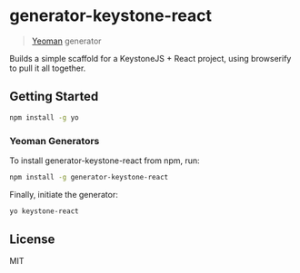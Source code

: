 # generator-keystone-react

> [Yeoman](http://yeoman.io) generator

Builds a simple scaffold for a KeystoneJS + React project, using browserify to pull it all together.


## Getting Started

```bash
npm install -g yo
```

### Yeoman Generators


To install generator-keystone-react from npm, run:

```bash
npm install -g generator-keystone-react
```

Finally, initiate the generator:

```bash
yo keystone-react
```

## License

MIT
